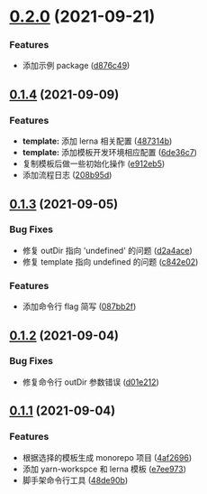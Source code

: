 # [0.2.0](https://github.com/hanrenguang/monorepo-template-cli/compare/v0.1.4...v0.2.0) (2021-09-21)


### Features

* 添加示例 package ([d876c49](https://github.com/hanrenguang/monorepo-template-cli/commit/d876c49154306c382e60b051fb596caa4e4693b3))



## [0.1.4](https://github.com/hanrenguang/monorepo-template-cli/compare/v0.1.3...v0.1.4) (2021-09-09)


### Features

* **template:** 添加 lerna 相关配置 ([487314b](https://github.com/hanrenguang/monorepo-template-cli/commit/487314bdad04d7bbac76a14d641b3d47d52b5fd8))
* **template:** 添加模板开发环境相应配置 ([6de36c7](https://github.com/hanrenguang/monorepo-template-cli/commit/6de36c771da4c5d961566e6c2d96c4db71c202e2))
* 复制模板后做一些初始化操作 ([e912eb5](https://github.com/hanrenguang/monorepo-template-cli/commit/e912eb5ba26cf491b33d00d6f1d45d0e80c1568d))
* 添加流程日志 ([208b95d](https://github.com/hanrenguang/monorepo-template-cli/commit/208b95d959450f6c02af221a579aed97eb9c31c9))



## [0.1.3](https://github.com/hanrenguang/monorepo-template-cli/compare/v0.1.2...v0.1.3) (2021-09-05)


### Bug Fixes

* 修复 outDir 指向 'undefined' 的问题 ([d2a4ace](https://github.com/hanrenguang/monorepo-template-cli/commit/d2a4ace3f4cbfaa6c6602c3eadc322bbfe1dfdcd))
* 修复 template 指向 undefined 的问题 ([c842e02](https://github.com/hanrenguang/monorepo-template-cli/commit/c842e024a144795e5d1371d70bba324364f10530))


### Features

* 添加命令行 flag 简写 ([087bb2f](https://github.com/hanrenguang/monorepo-template-cli/commit/087bb2f0a8cc0d4375dbcbd0283b3d263d0006bb))



## [0.1.2](https://github.com/hanrenguang/monorepo-template-cli/compare/v0.1.1...v0.1.2) (2021-09-04)


### Bug Fixes

* 修复命令行 outDir 参数错误 ([d01e212](https://github.com/hanrenguang/monorepo-template-cli/commit/d01e212887db3a73f243cfa3389c6c4b3aa6aea3))



## [0.1.1](https://github.com/hanrenguang/monorepo-template-cli/compare/48de90bda0b4b2a569c827c0727915395903c36d...v0.1.1) (2021-09-04)


### Features

* 根据选择的模板生成 monorepo 项目 ([4af2696](https://github.com/hanrenguang/monorepo-template-cli/commit/4af2696de79909180bd1e797bb4dcf57cdd0633b))
* 添加 yarn-workspce 和 lerna 模板 ([e7ee973](https://github.com/hanrenguang/monorepo-template-cli/commit/e7ee9736850223cb28162fcbd38d2f080e8f067c))
* 脚手架命令行工具 ([48de90b](https://github.com/hanrenguang/monorepo-template-cli/commit/48de90bda0b4b2a569c827c0727915395903c36d))



